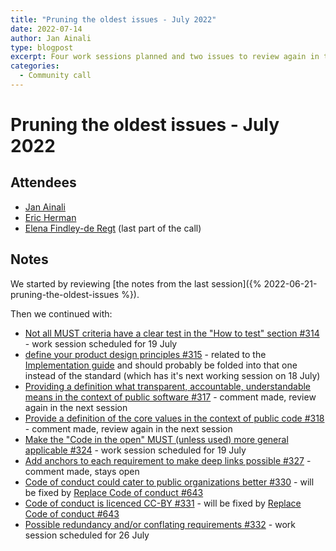 ```yaml
---
title: "Pruning the oldest issues - July 2022"
date: 2022-07-14
author: Jan Ainali
type: blogpost
excerpt: Four work sessions planned and two issues to review again in the next session
categories:
  - Community call
---
```


# Pruning the oldest issues - July 2022

## Attendees

* [Jan Ainali](https://publiccode.net/who-we-are/team/jan-ainali.html)
* [Eric Herman](https://publiccode.net/who-we-are/team/eric-herman.html)
* [Elena Findley-de Regt](https://publiccode.net/who-we-are/team/elena-findley-de-regt.html) (last part of the call)

## Notes

We started by reviewing [the notes from the last session]({% 2022-06-21-pruning-the-oldest-issues %}).

Then we continued with:

* [Not all MUST criteria have a clear test in the "How to test" section #314](https://github.com/publiccodenet/standard/issues/314) - work session scheduled for 19 July
* [define your product design principles #315](https://github.com/publiccodenet/standard/issues/315) - related to the [Implementation guide](https://github.com/publiccodenet/projects/issues/112) and should probably be folded into that one instead of the standard (which has it's next working session on 18 July)
* [Providing a definition what transparent, accountable, understandable means in the context of public software #317](https://github.com/publiccodenet/standard/issues/317) - comment made, review again in the next session
* [Provide a definition of the core values in the context of public code #318](https://github.com/publiccodenet/standard/issues/318) - comment made, review again in the next session
* [Make the "Code in the open" MUST (unless used) more general applicable #324](https://github.com/publiccodenet/standard/issues/324) - work session scheduled for 19 July
* [Add anchors to each requirement to make deep links possible #327](https://github.com/publiccodenet/standard/issues/327) - comment made, stays open
* [Code of conduct could cater to public organizations better #330](https://github.com/publiccodenet/standard/issues/330) - will be fixed by [Replace Code of conduct #643](https://github.com/publiccodenet/standard/pull/643)
* [Code of conduct is licenced CC-BY #331](https://github.com/publiccodenet/standard/issues/331) - will be fixed by [Replace Code of conduct #643](https://github.com/publiccodenet/standard/pull/643)
* [Possible redundancy and/or conflating requirements #332](https://github.com/publiccodenet/standard/issues/332) - work session scheduled for 26 July
